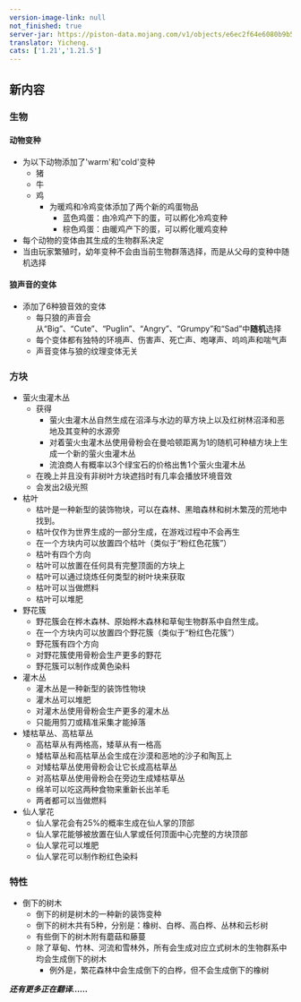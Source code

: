 ```yaml
---
version-image-link: null
not_finished: true
server-jar: https://piston-data.mojang.com/v1/objects/e6ec2f64e6080b9b5d9b471b291c33cc7f509733/server.jar
translator: Yicheng.
cats: ['1.21','1.21.5']
---
```

## 新内容
### 生物
#### 动物变种
- 为以下动物添加了'warm'和'cold'变种
  - 猪
  - 牛
  - 鸡
    - 为暖鸡和冷鸡变体添加了两个新的鸡蛋物品
      - 蓝色鸡蛋：由冷鸡产下的蛋，可以孵化冷鸡变种
      - 棕色鸡蛋：由暖鸡产下的蛋，可以孵化暖鸡变种
- 每个动物的变体由其生成的生物群系决定
- 当由玩家繁殖时，幼年变种不会由当前生物群落选择，而是从父母的变种中随机选择
#### 狼声音的变体
- 添加了6种狼音效的变体
  - 每只狼的声音会从“Big”、“Cute”、“Puglin”、“Angry”、“Grumpy”和“Sad”中**随机**选择
  - 每个变体都有独特的环境声、伤害声、死亡声、咆哮声、呜呜声和喘气声
  - 声音变体与狼的纹理变体无关
### 方块
- 萤火虫灌木丛
  - 获得
    - 萤火虫灌木丛自然生成在沼泽与水边的草方块上以及红树林沼泽和恶地及其变种的水源旁
    - 对着萤火虫灌木丛使用骨粉会在曼哈顿距离为1的随机可种植方块上生成一个新的萤火虫灌木丛
    - 流浪商人有概率以3个绿宝石的价格出售1个萤火虫灌木丛
  - 在晚上并且没有非树叶方块遮挡时有几率会播放环境音效
  - 会发出2级光照
- 枯叶
  - 枯叶是一种新型的装饰物块，可以在森林、黑暗森林和树木繁茂的荒地中找到。
  - 枯叶仅作为世界生成的一部分生成，在游戏过程中不会再生
  - 在一个方块内可以放置四个枯叶（类似于“粉红色花簇”）
  - 枯叶有四个方向
  - 枯叶可以放置在任何具有完整顶面的方块上
  - 枯叶可以通过烧炼任何类型的树叶块来获取
  - 枯叶可以当做燃料
  - 枯叶可以堆肥
- 野花簇
  - 野花簇会在桦木森林、原始桦木森林和草甸生物群系中自然生成。
  - 在一个方块内可以放置四个野花簇（类似于“粉红色花簇”）
  - 野花簇有四个方向
  - 对野花簇使用骨粉会生产更多的野花
  - 野花簇可以制作成黄色染料
- 灌木丛
  - 灌木丛是一种新型的装饰性物块
  - 灌木丛可以堆肥
  - 对灌木丛使用骨粉会生产更多的灌木丛
  - 只能用剪刀或精准采集才能掉落
- 矮枯草丛、高枯草丛
  - 高枯草从有两格高，矮草从有一格高
  - 矮枯草丛和高枯草丛会生成在沙漠和恶地的沙子和陶瓦上
  - 对矮枯草丛使用骨粉会让它长成高枯草丛
  - 对高枯草丛使用骨粉会在旁边生成矮枯草丛
  - 绵羊可以吃这两种食物来重新长出羊毛
  - 两者都可以当做燃料
- 仙人掌花
  - 仙人掌花会有25%的概率生成在仙人掌的顶部
  - 仙人掌花能够被放置在仙人掌或任何顶面中心完整的方块顶部
  - 仙人掌花可以堆肥
  - 仙人掌花可以制作粉红色染料
### 特性
- 倒下的树木
  - 倒下的树是树木的一种新的装饰变种
  - 倒下的树木共有5种，分别是：橡树、白桦、高白桦、丛林和云杉树
  - 有些倒下的树木附有蘑菇和藤蔓
  - 除了草甸、竹林、河流和雪林外，所有会生成对应立式树木的生物群系中均会生成倒下的树木
    - 例外是，繁花森林中会生成倒下的白桦，但不会生成倒下的橡树

***还有更多正在翻译……***
